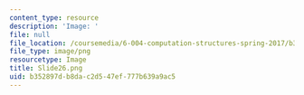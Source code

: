 ```yaml
---
content_type: resource
description: 'Image: '
file: null
file_location: /coursemedia/6-004-computation-structures-spring-2017/b352897db8dac2d547ef777b639a9ac5_Slide26.png
file_type: image/png
resourcetype: Image
title: Slide26.png
uid: b352897d-b8da-c2d5-47ef-777b639a9ac5
---
```

